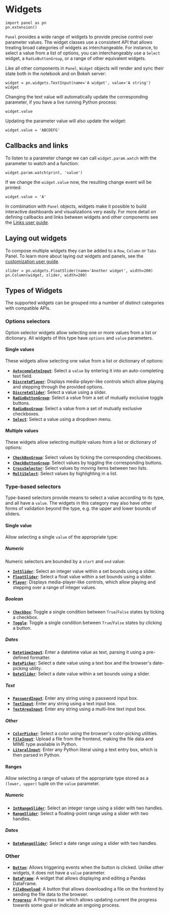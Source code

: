 # Widgets

```{pyodide}
import panel as pn
pn.extension()
```

``Panel`` provides a wide range of widgets to provide precise control over parameter values. The widget classes use a consistent API that allows treating broad categories of widgets as interchangeable. For instance, to select a value from a list of options, you can interchangeably use a ``Select`` widget, a ``RadioButtonGroup``, or a range of other equivalent widgets.

Like all other components in ``Panel``, ``Widget`` objects will render and sync their state both in the notebook and on Bokeh server:


```{pyodide}
widget = pn.widgets.TextInput(name='A widget', value='A string')
widget
```

Changing the text value will automatically update the corresponding parameter, if you have a live running Python process:


```{pyodide}
widget.value
```

Updating the parameter value will also update the widget:


```{pyodide}
widget.value = 'ABCDEFG'
```

## Callbacks and links

To listen to a parameter change we can call ``widget.param.watch`` with the parameter to watch and a function:


```{pyodide}
widget.param.watch(print, 'value')
```

If we change the ``widget.value`` now, the resulting change event will be printed:


```{pyodide}
widget.value = 'A'
```

In combination with ``Panel`` objects, widgets make it possible to build interactive dashboards and visualizations very easily. For more detail on defining callbacks and links between widgets and other components see the [Links user guide](Links.md).

## Laying out widgets

To compose multiple widgets they can be added to a ``Row``, ``Column`` or ``Tabs`` Panel. To learn more about laying out widgets and panels, see the [customization user guide](Customization.md).


```{pyodide}
slider = pn.widgets.FloatSlider(name='Another widget', width=200)
pn.Column(widget, slider, width=200)
```

## Types of Widgets

The supported widgets can be grouped into a number of distinct categories with compatible APIs.

### Options selectors

Option selector widgets allow selecting one or more values from a list or dictionary. All widgets of this type have ``options`` and ``value`` parameters.

#### Single values

These widgets allow selecting one value from a list or dictionary of options:

* **[``AutocompleteInput``](../reference/widgets/AutocompleteInput.ipynb)**: Select a ``value`` by entering it into an auto-completing text field.
* **[``DiscretePlayer``](../reference/widgets/DiscretePlayer.ipynb)**: Displays media-player-like controls which allow playing and stepping through the provided options.
* **[``DiscreteSlider``](../reference/widgets/DiscreteSlider.ipynb)**: Select a value using a slider.
* **[``RadioButtonGroup``](../reference/widgets/RadioButtonGroup.ipynb)**: Select a value from a set of mutually exclusive toggle buttons.
* **[``RadioBoxGroup``](../reference/widgets/RadioBoxGroup.ipynb)**: Select a value from a set of mutually exclusive checkboxes.
* **[``Select``](../reference/widgets/Select.ipynb)**: Select a value using a dropdown menu.

#### Multiple values

These widgets allow selecting _multiple_ values from a list or dictionary of options:

* **[``CheckBoxGroup``](../reference/widgets/CheckBoxGroup.ipynb)**: Select values by ticking the corresponding checkboxes.
* **[``CheckButtonGroup``](../reference/widgets/CheckButtonGroup.ipynb)**: Select values by toggling the corresponding buttons.
* **[``CrossSelector``](../reference/widgets/CrossSelector.ipynb)**: Select values by moving items between two lists.
* **[``MultiSelect``](../reference/widgets/MultiSelect.ipynb)**: Select values by highlighting in a list.

### Type-based selectors

Type-based selectors provide means to select a value according to its type, and all have a ``value``. The widgets in this category may also have other forms of validation beyond the type, e.g. the upper and lower bounds of sliders.

#### Single value

Allow selecting a single ``value`` of the appropriate type:

##### Numeric

Numeric selectors are bounded by a ``start`` and ``end`` value:

* **[``IntSlider``](../reference/widgets/IntSlider.ipynb)**: Select an integer value within a set bounds using a slider.
* **[``FloatSlider``](../reference/widgets/FloatSlider.ipynb)**: Select a float value within a set bounds using a slider.
* **[``Player``](../reference/widgets/Player.ipynb)**: Displays media-player-like controls, which allow playing and stepping over a range of integer values.

##### Boolean

* **[``Checkbox``](../reference/widgets/Checkbox.ipynb)**: Toggle a single condition between ``True``/``False`` states by ticking a checkbox.
* **[``Toggle``](../reference/widgets/Toggle.ipynb)**: Toggle a single condition between ``True``/``False`` states by clicking a button.

##### Dates

* **[``DatetimeInput``](../reference/widgets/DatetimeInput.ipynb)**: Enter a datetime value as text, parsing it using a pre-defined formatter.
* **[``DatePicker``](../reference/widgets/DatePicker.ipynb)**: Select a date value using a text box and the browser's date-picking utility.
* **[``DateSlider``](../reference/widgets/DateSlider.ipynb)**: Select a date value within a set bounds using a slider.

##### Text

* **[``PasswordInput``](../reference/widgets/PasswordInput.ipynb)**: Enter any string using a password input box.
* **[``TextInput``](../reference/widgets/TextInput.ipynb)**: Enter any string using a text input box.
* **[``TextAreaInput``](../reference/widgets/TextAreaInput.ipynb)**: Enter any string using a multi-line text input box.

##### Other

* **[``ColorPicker``](../reference/widgets/ColorPicker.ipynb)**: Select a color using the browser's color-picking utilities.
* **[``FileInput``](../reference/widgets/FileInput.ipynb)**: Upload a file from the frontend, making the file data and MIME type available in Python.
* **[``LiteralInput``](../reference/widgets/LiteralInput.ipynb)**: Enter any Python literal using a text entry box, which is then parsed in Python.

#### Ranges

Allow selecting a range of values of the appropriate type stored as a ``(lower, upper)`` tuple on the ``value`` parameter.

##### Numeric

* **[``IntRangeSlider``](../reference/widgets/IntRangeSlider.ipynb)**: Select an integer range using a slider with two handles.
* **[``RangeSlider``](../reference/widgets/RangeSlider.ipynb)**: Select a floating-point range using a slider with two handles.

##### Dates

* **[``DateRangeSlider``](../reference/widgets/DateRangeSlider.ipynb)**: Select a date range using a slider with two handles.

### Other

* **[``Button``](../reference/widgets/Button.ipynb)**: Allows triggering events when the button is clicked.  Unlike other widgets, it does not have a ``value`` parameter.
* **[``DataFrame``](../reference/widgets/DataFrame.ipynb)**: A widget that allows displaying and editing a Pandas DataFrame.
* **[``FileDownload``](../reference/widgets/FileDownload.ipynb)**: A button that allows downloading a file on the frontend by sending the file data to the browser.
* **[``Progress``](../reference/widgets/Progress.ipynb)**: A Progress bar which allows updating current the progress towards some goal or indicate an ongoing process.
